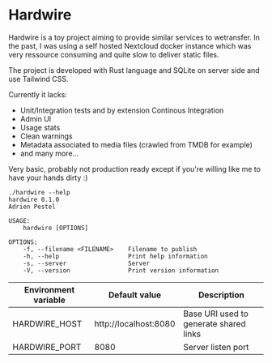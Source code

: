 # Hardwire

Hardwire is a toy project aiming to provide similar services to wetransfer.
In the past, I was using a self hosted Nextcloud docker instance which was very ressource consuming and quite slow to deliver static files.

The project is developed with Rust language and SQLite on server side and use Tailwind CSS.

Currently it lacks: 
- Unit/Integration tests and by extension Continous Integration
- Admin UI
- Usage stats
- Clean warnings
- Metadata associated to media files (crawled from TMDB for example)
- and many more...

Very basic, probably not production ready except if you're willing like me to have your hands dirty :)

    ./hardwire --help
    hardwire 0.1.0
    Adrien Pestel

    USAGE:
        hardwire [OPTIONS]

    OPTIONS:
        -f, --filename <FILENAME>    Filename to publish
        -h, --help                   Print help information
        -s, --server                 Server
        -V, --version                Print version information


| Environment variable | Default value         | Description                            |
|----------------------|-----------------------|----------------------------------------|
| HARDWIRE_HOST        | http://localhost:8080 | Base URI used to generate shared links |
| HARDWIRE_PORT        | 8080                  | Server listen port                     |
